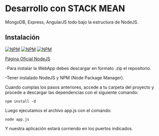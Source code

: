 Desarrollo con STACK MEAN
=========================

MongoDB, Express, AngularJS todo bajo la estructura de NodeJS.

Instalación
-----------

[![NPM](https://nodei.co/npm/mongodb.png?downloads=true&downloadRank=true&stars=true)](https://nodei.co/npm/mongodb/)
[![NPM](https://nodei.co/npm/express.png?downloads=true&downloadRank=true&stars=true)](https://nodei.co/npm/express/)
[![NPM](https://nodei.co/npm/angular.png?downloads=true&downloadRank=true&stars=true)](https://nodei.co/npm/angular/)

[Página Oficial NodeJS](http://nodejs.org/download/)

-Para instalar la WebApp debes descargar en formato .zip el repositorio.

-Tener instalado NodeJS y NPM (Node Package Manager).

Cuando cumplas los pasos anteriores, accede a tu carpeta del proyecto y procede a descargar las dependencias 
con el siguiente comando:

`npm install -d`

Luego ejecutamos el archivo app.js con el comando:

`node app.js`

Y nuestra aplicación estará corriendo en los puertos indicados. 